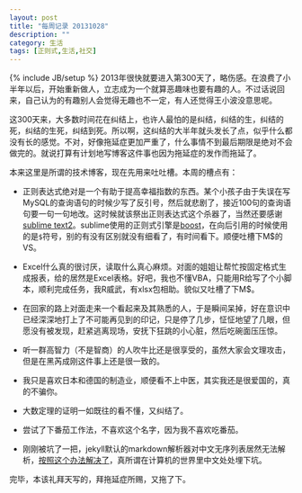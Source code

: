 ```yaml
---
layout: post
title: "每周记录 20131028"
description: ""
category: 生活
tags: [正则式,生活,社交]
---
```

{% include JB/setup %}
2013年很快就要进入第300天了，略伤感。在浪费了小半年以后，开始重新做人，立志成为一个就算恶趣味也要有趣的人。不过话说回来，自己认为的有趣别人会觉得无趣也不一定，有人还觉得王小波没意思呢。

这300天来，大多数时间花在纠结上，也许人最怕的是纠结，纠结的生，纠结的死，纠结的生死，纠结到死。所以啊，这纠结的大半年就头发长了点，似乎什么都没有长的感觉。不对，好像拖延症更加严重了，什么事情不到最后期限是绝对不会做完的。就说打算有计划地写博客这件事也因为拖延症的发作而拖延了。

本来这里是所谓的技术博客，现在先用来吐吐槽。本周的槽点有：

* 正则表达式绝对是一个有助于提高幸福指数的东西。某个小孩子由于失误在写MySQL的查询语句的时候少写了反引号，然后就悲剧了，接近100句的查询语句要一句一句地改。这时候就该祭出正则表达式这个杀器了，当然还要感谢[sublime text2](http://www.sublimetext.com/2)。sublime使用的正则式引擎是[boost](http://www.boost.org/doc/libs/1_34_0/libs/regex/doc/index.html)，在向后引用的时候使用的是```$```符号，别的有没有区别就没有细看了，有时间看下。顺便吐槽下M$的VS。

* Excel什么真的很讨厌，读取什么真心麻烦。对面的姐姐让帮忙按固定格式生成报表，给的居然是Excel表格。好吧，我也不懂VBA，只能用R给写了个小脚本，顺利完成任务，我R威武，有xlsx包相助。貌似又吐槽了下M$。


* 在回家的路上对面走来一个看起来及其熟悉的人，于是瞬间呆掉，好在意识中已经深深地打上了不可能再见到的印记，只是停了几步，怔怔地望了几眼，但愿没有被发现，赶紧逃离现场，安抚下狂跳的小心脏，然后吃碗面压压惊。

* 听一群高智力（不是智商）的人吹牛比还是很享受的，虽然大家会文理攻击，但是在黑芮成刚这件事上还是很一致的。

* 我只是喜欢日本和德国的制造业，顺便看不上中医，其实我还是很爱国的，真的不骗你。

* 大数定理的证明一如既往的看不懂，又纠结了。

* 尝试了下番茄工作法，不喜欢这个名字，因为我不喜欢吃番茄。

* 刚刚被坑了一把，jekyll默认的markdown解析器对中文无序列表居然无法解析，[按照这个办法解决了](http://nepshi.com/2012-10-08/chinese-characters-in-jekyll/)，真所谓在计算机的世界里中文处处埋下坑。

完毕，本该礼拜天写的，拜拖延症所赐，又拖了下。